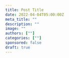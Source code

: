 ```yaml
---
title: Post Title
date: 2022-04-04T05:00:00Z
meta_title: ""
description: ""
image: ""
authors: [""]
categories: [""]
sponsored: false
draft: true
---
```

